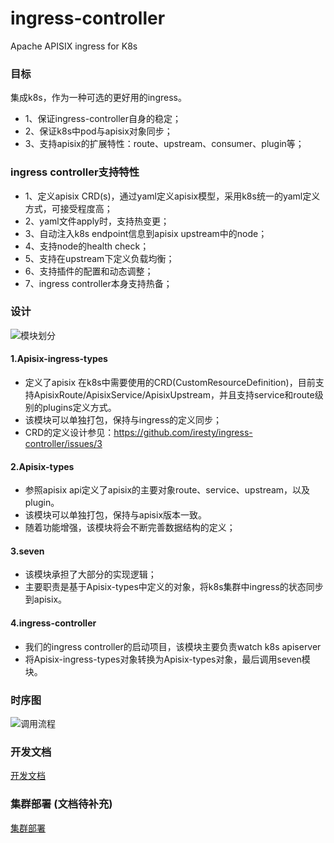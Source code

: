 # ingress-controller
Apache APISIX ingress for K8s

### 目标

集成k8s，作为一种可选的更好用的ingress。
- 1、保证ingress-controller自身的稳定；
- 2、保证k8s中pod与apisix对象同步；
- 3、支持apisix的扩展特性：route、upstream、consumer、plugin等；


### ingress controller支持特性

- 1、定义apisix CRD(s)，通过yaml定义apisix模型，采用k8s统一的yaml定义方式，可接受程度高；
- 2、yaml文件apply时，支持热变更；
- 3、自动注入k8s endpoint信息到apisix upstream中的node；
- 4、支持node的health check；
- 5、支持在upstream下定义负载均衡；
- 6、支持插件的配置和动态调整；
- 7、ingress controller本身支持热备；


### 设计

![模块划分](https://github.com/iresty/ingress-controller/blob/master/doc/imgs/module.png)

#### 1.Apisix-ingress-types
   - 定义了apisix 在k8s中需要使用的CRD(CustomResourceDefinition)，目前支持ApisixRoute/ApisixService/ApisixUpstream，并且支持service和route级别的plugins定义方式。
   - 该模块可以单独打包，保持与ingress的定义同步；
   - CRD的定义设计参见：https://github.com/iresty/ingress-controller/issues/3

#### 2.Apisix-types
   - 参照apisix api定义了apisix的主要对象route、service、upstream，以及plugin。
   - 该模块可以单独打包，保持与apisix版本一致。
   - 随着功能增强，该模块将会不断完善数据结构的定义；

#### 3.seven
   - 该模块承担了大部分的实现逻辑；
   - 主要职责是基于Apisix-types中定义的对象，将k8s集群中ingress的状态同步到apisix。

#### 4.ingress-controller
   - 我们的ingress controller的启动项目，该模块主要负责watch k8s apiserver
   - 将Apisix-ingress-types对象转换为Apisix-types对象，最后调用seven模块。


### 时序图

![调用流程](https://github.com/iresty/ingress-controller/blob/master/doc/imgs/flow.png)

### 开发文档
[开发文档](doc/dev/develop.md)

### 集群部署 (文档待补充)
[集群部署](doc/deploy/deploy.md)